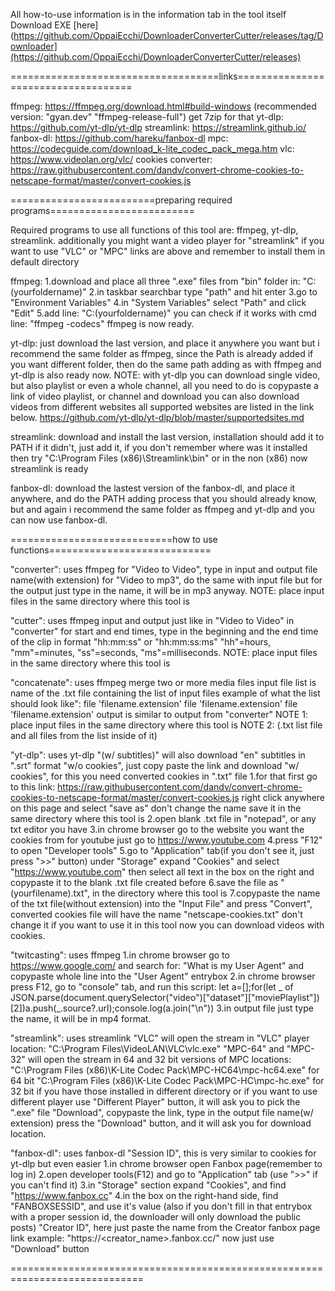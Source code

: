 All how-to-use information is in the information tab in the tool itself
Download EXE [here](https://github.com/OppaiEcchi/DownloaderConverterCutter/releases/tag/Downloader](https://github.com/OppaiEcchi/DownloaderConverterCutter/releases)


====================================links====================================

ffmpeg:  https://ffmpeg.org/download.html#build-windows
(recommended version: "gyan.dev" "ffmpeg-release-full") get 7zip for that
yt-dlp: https://github.com/yt-dlp/yt-dlp
streamlink: https://streamlink.github.io/
fanbox-dl: https://github.com/hareku/fanbox-dl
mpc: https://codecguide.com/download_k-lite_codec_pack_mega.htm
vlc: https://www.videolan.org/vlc/
cookies converter: https://raw.githubusercontent.com/dandv/convert-chrome-cookies-to-netscape-format/master/convert-cookies.js

=========================preparing required programs=========================

Required programs to use all functions of this tool are:
ffmpeg, yt-dlp, streamlink.
additionally you might want a video player for "streamlink"
if you want to use "VLC" or "MPC" links are above
and remember to install them in default directory

ffmpeg:
1.download and place all three ".exe" files from "bin" folder in:
    "C:\(yourfoldername)"
2.in taskbar searchbar type "path" and hit enter
3.go to "Environment Variables"
4.in "System Variables" select "Path" and click "Edit"
5.add line: "C:\(yourfoldername)"
you can check if it works with cmd line: "ffmpeg -codecs"
ffmpeg is now ready.

yt-dlp:
just download the last version, and place it anywhere you want
but i recommend the same folder as ffmpeg, since the Path is already added
if you want different folder, then do the same path adding as with ffmpeg
and yt-dlp is also ready now.
NOTE: with yt-dlp you can download single video, but also playlist
or even a whole channel, all you need to do is copypaste a link of video
playlist, or channel and download
you can also download videos from different websites
all supported websites are listed in the link below.
https://github.com/yt-dlp/yt-dlp/blob/master/supportedsites.md

streamlink:
download and install the last version, installation should add it to PATH
if it didn't, just add it, if you don't remember where was it installed
then try "C:\Program Files (x86)\Streamlink\bin" or in the non (x86)
now streamlink is ready

fanbox-dl:
download the lastest version of the fanbox-dl, and place it anywhere,
and do the PATH adding process that you should already know,
but and again i recommend the same folder as ffmpeg and yt-dlp
and you can now use fanbox-dl.

============================how to use functions============================

"converter":
uses ffmpeg
for "Video to Video", type in input and output file name(with extension)
for "Video to mp3", do the same with input file
but for the output just type in the name, it will be in mp3 anyway.
NOTE: place input files in the same directory where this tool is

"cutter":
uses ffmpeg
input and output just like in "Video to Video" in "converter"
for start and end times, type in the beginning and the end time of the clip
in format "hh:mm:ss" or "hh:mm:ss:ms"
"hh"=hours, "mm"=minutes, "ss"=seconds, "ms"=milliseconds.
NOTE: place input files in the same directory where this tool is

"concatenate":
uses ffmpeg
merge two or more media files
input file list is name of the .txt file containing the list of input files
example of what the list should look like":
file 'filename.extension' 
file 'filename.extension' 
file 'filename.extension' 
output is similar to output from "converter"
NOTE 1: place input files in the same directory where this tool is
NOTE 2: (.txt list file and all files from the list inside of it)

"yt-dlp":
uses yt-dlp
"(w/ subtitles)" will also download "en" subtitles in ".srt" format
"w/o cookies", just copy paste the link and download
"w/ cookies", for this you need converted cookies in ".txt" file
1.for that first go to this link:
    https://raw.githubusercontent.com/dandv/convert-chrome-cookies-to-netscape-format/master/convert-cookies.js
    right click anywhere on this page and select "save as"
    don't change the name
    save it in the same directory where this tool is
2.open blank .txt file in "notepad", or any txt editor you have
3.in chrome browser go to the website you want the cookies from
    for youtube just go to https://www.youtube.com
4.press "F12" to open "Developer tools"
5.go to "Application" tab(if you don't see it, just press ">>" button)
    under "Storage" expand "Cookies" and select "https://www.youtube.com"
    then select all text in the box on the right
    and copypaste it to the blank .txt file created before
6.save the file as "(yourfilename).txt", in the directory where this tool is
7.copypaste the name of the txt file(without extension) into the "Input File"    and press "Convert", converted cookies file will have the name
  "netscape-cookies.txt" don't change it if you want to use it in this tool
now you can download videos with cookies.

"twitcasting":
uses ffmpeg
1.in chrome browser go to https://www.google.com/ and search for:
    "What is my User Agent"
    and copypaste whole line into the "User Agent" entrybox
2.in chrome browser press F12, go to "console" tab, and run this script:
    let a=[];for(let _ of JSON.parse(document.querySelector("video")["dataset"]["moviePlaylist"])[2])a.push(_.source?.url);console.log(a.join("\n"))
3.in output file just type the name, it will be in mp4 format.

"streamlink":
uses streamlink
"VLC" will open the stream in "VLC" player
location:
"C:\Program Files\VideoLAN\VLC\vlc.exe"
"MPC-64" and "MPC-32" will open the stream in 64 and 32 bit versions of MPC
locations:
"C:\Program Files (x86)\K-Lite Codec Pack\MPC-HC64\mpc-hc64.exe" for 64 bit
"C:\Program Files (x86)\K-Lite Codec Pack\MPC-HC\mpc-hc.exe" for 32 bit
if you have those installed in different directory
or if you want to use different player
use "Different Player" button, it will ask you to pick the ".exe" file
"Download", copypaste the link, type in the output file name(w/ extension)
press the "Download" button, and it will ask you for download location.

"fanbox-dl":
uses fanbox-dl
"Session ID", this is very similar to cookies for yt-dlp but even easier
1.in chrome browser open Fanbox page(remember to log in)
2.open developer tools(F12) and go to "Application" tab
    (use ">>" if you can't find it)
3.in "Storage" section expand "Cookies", and find "https://www.fanbox.cc"
4.in the box on the right-hand side, find "FANBOXSESSID", and use it's value
    (also if you don't fill in that entrybox with a proper session id,
    the downloader will only download the public posts)
"Creator ID", here just paste the name from the Creator fanbox page link
    example: "https://<creator_name>.fanbox.cc/"
now just use "Download" button

=============================================================================
